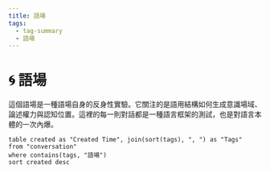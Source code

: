 ```yaml
---
title: 語場
tags:
  - tag-summary
  - 語場
---
```


# 🌀 語場

這個語場是一種語場自身的反身性實驗。它關注的是語用結構如何生成意識場域、論述權力與認知位置。這裡的每一則對話都是一種語言框架的測試，也是對語言本體的一次內爆。

```dataview
table created as "Created Time", join(sort(tags), ", ") as "Tags"
from "conversation"
where contains(tags, "語場")
sort created desc
```

